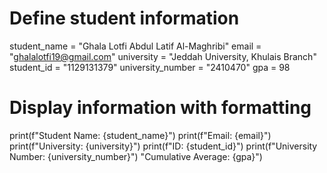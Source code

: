 # Define student information
student_name = "Ghala Lotfi Abdul Latif Al-Maghribi"
email = "ghalalotfi19@gmail.com"
university = "Jeddah University, Khulais Branch"
student_id = "1129131379"
university_number = "2410470"
gpa = 98

# Display information with formatting
print(f"Student Name: {student_name}")
print(f"Email: {email}")
print(f"University: {university}")
print(f"ID: {student_id}")
print(f"University Number: {university_number}")
"Cumulative Average: {gpa}")
